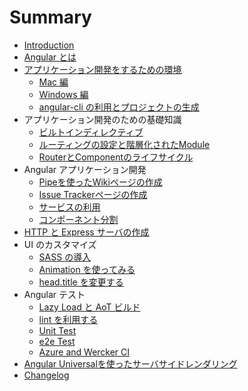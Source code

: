 # Summary

* [Introduction](README.md)
* [Angular とは](angularとは.md)
* [アプリケーション開発をするための環境](installation.md)
  * [Mac 編](installation-mac.md)
  * [Windows 編](installation-windows.md)
  * [angular-cli の利用とプロジェクトの生成](angular-cli.md)
* アプリケーション開発のための基礎知識
  * [ビルトインディレクティブ](ビルトインディレクティブ.md)
  * [ルーティングの設定と階層化されたModule](routing.md)
  * [RouterとComponentのライフサイクル](ライフサイクル.md)
* Angular アプリケーション開発
  * [Pipeを使ったWikiページの作成](pipeの利用.md)
  * [Issue Trackerページの作成](issue-trackerの作成.md)
  * [サービスの利用](service.md)
  * [コンポーネント分割](コンポーネント分割.md)
* [HTTP と Express サーバの作成](http.md)
* UI のカスタマイズ
  * [SASS の導入](sassの導入.md)
  * [Animation を使ってみる](animation.md)
  * [head.title を変更する](titleを変更する.md)
* Angular テスト
  * [Lazy Load と AoT ビルド](lazy-load.md)
  * [lint を利用する](lintを利用する.md)
  * [Unit Test](unit-test.md)
  * [e2e Test](e2e-test.md)
  * [Azure and Wercker CI](azure-and-werker-ci.md)
* [Angular Universalを使ったサーバサイドレンダリング](サーバサイドレンダリング.md)
* [Changelog](changelog.md)
